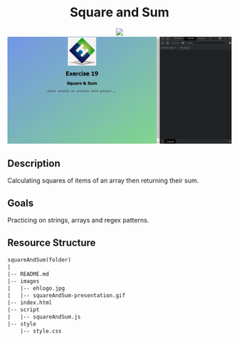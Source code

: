 <div align=center>
	<h1>Square and Sum</h1>
</div>

<div align="center">
	<a href="https://ehkarabas.github.io/js-exercises/interactiveJSexercises/squareAndSum/">
		<img src="https://img.shields.io/badge/live-%23.svg?&style=for-the-badge&logo=www&logoColor=white%22&color=black">
	</a>
	<br>
	<img src="./images/squareAndSum-presentation.gif"/>
</div>

## Description

Calculating squares of items of an array then returning their sum.

## Goals

Practicing on strings, arrays and regex patterns.


## Resource Structure 

```
squareAndSum(folder)
|
|-- README.md
|-- images
|   |-- ehlogo.jpg
|   |-- squareAndSum-presentation.gif
|-- index.html
|-- script
|   |-- squareAndSum.js
|-- style
    |-- style.css
```


